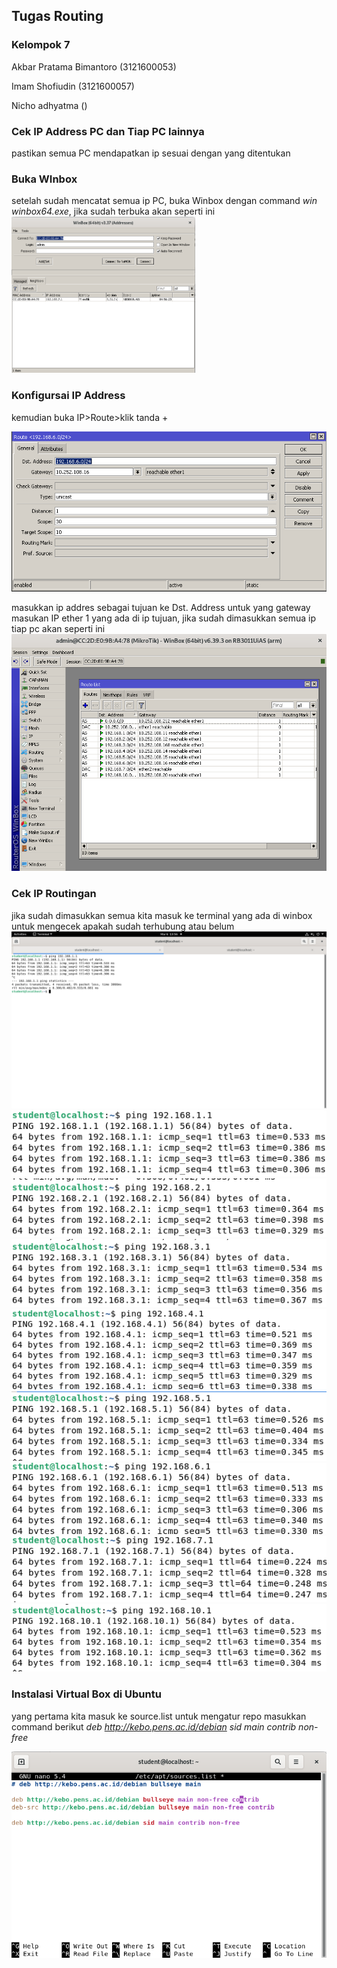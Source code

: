 ## Tugas Routing
### Kelompok 7
<P>Akbar Pratama Bimantoro (3121600053)</p>
<p>Imam Shofiudin (3121600057)</p>
<p>Nicho adhyatma ()</P>

### Cek IP Address PC dan Tiap PC lainnya
pastikan semua PC mendapatkan ip sesuai dengan yang ditentukan

### Buka WInbox
setelah sudah mencatat semua ip PC, buka Winbox dengan command *win winbox64.exe*, jika sudah terbuka akan seperti ini
<img src="assets/img1.png" width="" height="250">

### Konfigursai IP Address
<p>kemudian buka IP>Route>klik tanda +<p>
<img src="assets/img2.png">

masukkan ip addres sebagai tujuan ke Dst. Address untuk yang gateway masukan IP ether 1 yang ada di ip tujuan,
jika sudah dimasukkan semua ip tiap pc akan seperti ini
<img src="assets/img3.png">

### Cek IP Routingan
jika sudah dimasukkan semua kita masuk ke terminal yang ada di winbox untuk mengecek apakah sudah terhubung atau belum
<img src="assets/img4.png">
<img src="assets/img5.png">
<img src="assets/img6.png">
<img src="assets/img7.png">
<img src="assets/img8.png">
<img src="assets/img9.png">
<img src="assets/img10.png">
<img src="assets/img11.png">
<img src="assets/img12.png">

### Instalasi Virtual Box di Ubuntu
yang pertama kita masuk ke source.list untuk mengatur repo masukkan command berikut *deb http://kebo.pens.ac.id/debian sid main contrib non-free*
  
<img src="assets/img13.png">
